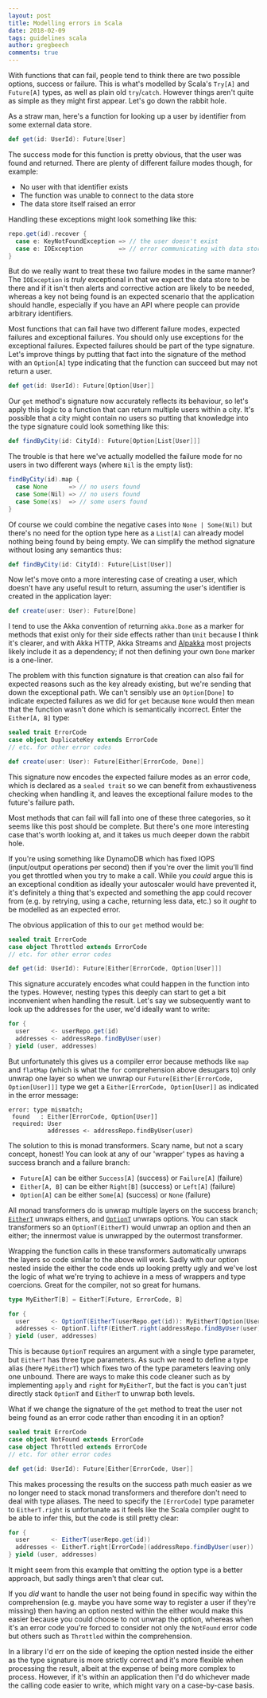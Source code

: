 ```yaml
---
layout: post
title: Modelling errors in Scala
date: 2018-02-09
tags: guidelines scala
author: gregbeech
comments: true
---
```


With functions that can fail, people tend to think there are two possible options, success or failure. This is what's modelled by Scala's `Try[A]` and `Future[A]` types, as well as plain old `try`/`catch`. However things aren't quite as simple as they might first appear. Let's go down the rabbit hole.

As a straw man, here's a function for looking up a user by identifier from some external data store.

```scala
def get(id: UserId): Future[User]
```

The success mode for this function is pretty obvious, that the user was found and returned. There are plenty of different failure modes though, for example:

- No user with that identifier exists
- The function was unable to connect to the data store
- The data store itself raised an error

Handling these exceptions might look something like this:

```scala
repo.get(id).recover {
  case e: KeyNotFoundException => // the user doesn't exist
  case e: IOException          => // error communicating with data store
}
```

But do we really want to treat these two failure modes in the same manner? The `IOException` is _truly_ exceptional in that we expect the data store to be there and if it isn't then alerts and corrective action are likely to be needed, whereas a key not being found is an expected scenario that the application should handle, especially if you have an API where people can provide arbitrary identifiers.

Most functions that can fail have two different failure modes, expected failures and exceptional failures. You should only use exceptions for the exceptional failures. Expected failures should be part of the type signature. Let's improve things by putting that fact into the signature of the method with an `Option[A]` type indicating that the function can succeed but may not return a user.

```scala
def get(id: UserId): Future[Option[User]]
```

Our `get` method's signature now accurately reflects its behaviour, so let's apply this logic to a function that can return multiple users within a city. It's possible that a city might contain no users so putting that knowledge into the type signature could look something like this:

```scala
def findByCity(id: CityId): Future[Option[List[User]]]
```

The trouble is that here we've actually modelled the failure mode for no users in two different ways (where `Nil` is the empty list):

```scala
findByCity(id).map {
  case None      => // no users found
  case Some(Nil) => // no users found
  case Some(xs)  => // some users found
}
```

Of course we could combine the negative cases into `None | Some(Nil)` but there's no need for the option type here as a `List[A]` can already model nothing being found by being empty. We can simplify the method signature without losing any semantics thus:

```scala
def findByCity(id: CityId): Future[List[User]]
```

Now let's move onto a more interesting case of creating a user, which doesn't have any useful result to return, assuming the user's identifier is created in the application layer:

```scala
def create(user: User): Future[Done]
```

I tend to use the Akka convention of returning `akka.Done` as a marker for methods that exist only for their side effects rather than `Unit` because I think it's clearer, and with Akka HTTP, Akka Streams and [Alpakka](https://developer.lightbend.com/docs/alpakka/current/) most projects likely include it as a dependency; if not then defining your own `Done` marker is a one-liner.

The problem with this function signature is that creation can also fail for expected reasons such as the key already existing, but we're sending that down the exceptional path. We can't sensibly use an `Option[Done]` to indicate expected failures as we did for `get` because `None` would then mean that the function wasn't done which is semantically incorrect. Enter the `Either[A, B]` type:

```scala
sealed trait ErrorCode
case object DuplicateKey extends ErrorCode
// etc. for other error codes

def create(user: User): Future[Either[ErrorCode, Done]]
```

This signature now encodes the expected failure modes as an error code, which is declared as a `sealed trait` so we can benefit from exhaustiveness checking when handling it, and leaves the exceptional failure modes to the future's failure path.

Most methods that can fail will fall into one of these three categories, so it seems like this post should be complete. But there's one more interesting case that's worth looking at, and it takes us much deeper down the rabbit hole.

If you're using something like DynamoDB which has fixed IOPS (input/output operations per second) then if you're over the limit you'll find you get throttled when you try to make a call. While you _could_ argue this is an exceptional condition as ideally your autoscaler would have prevented it, it's definitely a thing that's expected and something the app could recover from (e.g. by retrying, using a cache, returning less data, etc.) so it _ought_ to be modelled as an expected error.

The obvious application of this to our `get` method would be:

```scala
sealed trait ErrorCode
case object Throttled extends ErrorCode
// etc. for other error codes

def get(id: UserId): Future[Either[ErrorCode, Option[User]]]
```

This signature accurately encodes what could happen in the function into the types. However, nesting types this deeply can start to get a bit inconvenient when handling the result. Let's say we subsequently want to look up the addresses for the user, we'd ideally want to write:

```scala
for {
  user      <- userRepo.get(id)
  addresses <- addressRepo.findByUser(user)
} yield (user, addresses)
```

But unfortunately this gives us a compiler error because methods like `map` and `flatMap` (which is what the `for` comprehension above desugars to) only unwrap one layer so when we unwrap our `Future[Either[ErrorCode, Option[User]]]` type we get a `Either[ErrorCode, Option[User]]` as indicated in the error message:

    error: type mismatch;
     found   : Either[ErrorCode, Option[User]]
     required: User
               addresses <- addressRepo.findByUser(user)

The solution to this is monad transformers. Scary name, but not a scary concept, honest! You can look at any of our 'wrapper' types as having a success branch and a failure branch:

- `Future[A]` can be either `Success[A]` (success) or `Failure[A]` (failure)
- `Either[A, B]` can be either `Right[B]` (success) or `Left[A]` (failure)
- `Option[A]` can be either `Some[A]` (success) or `None` (failure)

All monad transformers do is unwrap multiple layers on the success branch; [`EitherT`](https://typelevel.org/cats/datatypes/eithert.html) unwraps eithers, and [`OptionT`](https://typelevel.org/cats/datatypes/optiont.html) unwraps options. You can stack transformers so an `OptionT(EitherT)` would unwrap an option and then an either; the innermost value is unwrapped by the outermost transformer.

Wrapping the function calls in these transformers automatically unwraps the layers so code similar to the above will work. Sadly with our option nested inside the either the code ends up looking pretty ugly and we've lost the logic of what we're trying to achieve in a mess of wrappers and type coercions. Great for the compiler, not so great for humans.

```scala
type MyEitherT[B] = EitherT[Future, ErrorCode, B]

for {
  user      <- OptionT(EitherT(userRepo.get(id)): MyEitherT[Option[User]])
  addresses <- OptionT.liftF(EitherT.right(addressRepo.findByUser(user)): MyEitherT[List[Address]])
} yield (user, addresses)
```

This is because `OptionT` requires an argument with a single type parameter, but `EitherT` has three type parameters. As such we need to define a type alias (here `MyEitherT`) which fixes two of the type parameters leaving only one unbound. There are ways to make this code cleaner such as by implementing `apply` and `right` for `MyEitherT`, but the fact is you can't just directly stack `OptionT` and `EitherT` to unwrap both levels.

What if we change the signature of the `get` method to treat the user not being found as an error code rather than encoding it in an option?

```scala
sealed trait ErrorCode
case object NotFound extends ErrorCode
case object Throttled extends ErrorCode
// etc. for other error codes

def get(id: UserId): Future[Either[ErrorCode, User]]
```

This makes processing the results on the success path much easier as we no longer need to stack monad transformers and therefore don't need to deal with type aliases. The need to specify the `[ErrorCode]` type parameter to `EitherT.right` is unfortunate as it feels like the Scala compiler ought to be able to infer this, but the code is still pretty clear:

```scala
for {
  user      <- EitherT(userRepo.get(id))
  addresses <- EitherT.right[ErrorCode](addressRepo.findByUser(user))
} yield (user, addresses)
```

It might seem from this example that omitting the option type is a better approach, but sadly things aren't that clear cut.

If you _did_ want to handle the user not being found in specific way within the comprehension (e.g. maybe you have some way to register a user if they're missing) then having an option nested within the either would make this easier because you could choose to not unwrap the option, whereas when it's an error code you're forced to consider not only the `NotFound` error code but others such as `Throttled` within the comprehension.

In a library I'd err on the side of keeping the option nested inside the either as the type signature is more strictly correct and it's more flexible when processing the result, albeit at the expense of being more complex to process. However, if it's within an application then I'd do whichever made the calling code easier to write, which might vary on a case-by-case basis.
